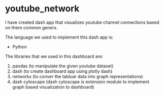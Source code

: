 # youtube_network

I have created dash app that visualizes youtube channel connections based on there common geners. 

The language we used to implement this dash app is: 
- Python

The libraries that we used in this dashboard are: 

1) pandas (to manipulate the given youtube dataset)
2) dash (to create dashboard app using plotly dash)
3) networkx (to conver the tabluar data into graph representations)
4) dash cytoscape (dash cytoscape is extension module to implement graph based visualization to dashboard)



